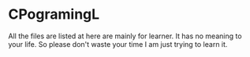 # CPogramingL
All the files are listed at here are mainly for learner. It has no meaning to your life. So please don't waste your time
I am just trying to learn it.

